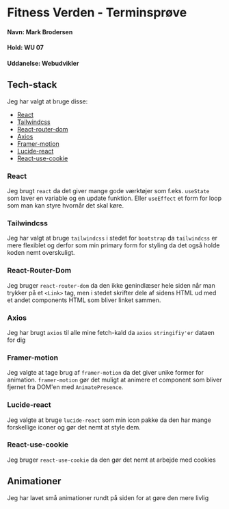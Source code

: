 # Fitness Verden - Terminsprøve

#### Navn: Mark Brodersen

#### Hold: WU 07

#### Uddanelse: Webudvikler

## Tech-stack

Jeg har valgt at bruge disse:

- [React](#react)
- [Tailwindcss](#tailwindcss)
- [React-router-dom](#react-router-dom)
- [Axios](#axios)
- [Framer-motion](#framer-motion)
- [Lucide-react](#lucide-react)
- [React-use-cookie](#react-use-cookie)

### React

Jeg brugt `react` da det giver mange gode værktøjer som f.eks. `useState` som laver en variable og en update funktion. Eller `useEffect` et form for loop som man kan styre hvornår det skal køre.

### Tailwindcss

Jeg har valgt at bruge `tailwindcss` i stedet for `bootstrap` da `tailwindcss` er mere flexiblet og derfor som min primary form for styling da det også holde koden nemt overskuligt.

### React-Router-Dom

Jeg bruger `react-router-dom` da den ikke genindlæser hele siden når man trykker på et `<Link>` tag, men i stedet skrifter dele af sidens HTML ud med et andet components HTML som bliver linket sammen.

### Axios

Jeg har brugt `axios` til alle mine fetch-kald da `axios` `stringifiy'er` dataen for dig

### Framer-motion

Jeg valgte at tage brug af `framer-motion` da det giver unike former for animation. `framer-motion` gør det muligt at animere et component som bliver fjernet fra DOM'en med `AnimatePresence`.

### Lucide-react

Jeg valgte at bruge `lucide-react` som min icon pakke da den har mange forskellige iconer og gør det nemt at style dem.

### React-use-cookie

Jeg bruger `react-use-cookie` da den gør det nemt at arbejde med cookies

## Animationer

Jeg har lavet små animationer rundt på siden for at gøre den mere livlig
